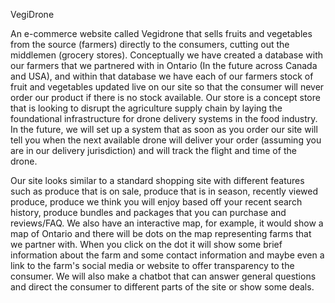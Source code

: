 VegiDrone

An e-commerce website called Vegidrone that sells fruits and vegetables from the source (farmers) directly to the consumers, 
cutting out the middlemen (grocery stores). Conceptually we have created a database with our farmers that we 
partnered with in Ontario (In the future across Canada and USA), and within that database we have each of our farmers stock of 
fruit and vegetables updated live on our site so that the consumer will never order our product if there is no stock available. 
Our store is a concept store that is looking to disrupt the agriculture supply chain by laying the foundational infrastructure 
for drone delivery systems in the food industry. In the future, we will set up a system that as soon as you order our site will 
tell you when the next available drone will deliver your order (assuming you are in our delivery jurisdiction) and will track the 
flight and time of the drone. 

Our site looks similar to a standard shopping site with different features such as produce that is on sale, produce that is in season, 
recently viewed produce, produce we think you will enjoy based off your recent search history, produce bundles and packages that you can 
purchase and reviews/FAQ. We also have an interactive map, for example, it would show a map of Ontario and there will be dots on the map 
representing farms that we partner with. When you click on the dot it will show some brief information about the farm and some 
contact information and maybe even a link to the farm's social media or website to offer transparency to the consumer. We will also 
make a chatbot that can answer general questions and direct the consumer to different parts of the site or show some deals. 
